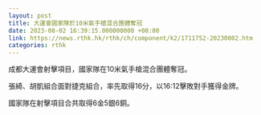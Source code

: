 ```yaml
---
layout: post
title: 大運會國家隊於10米氣手槍混合團體奪冠
date: 2023-08-02 16:39:15.000000000 +08:00
link: https://news.rthk.hk/rthk/ch/component/k2/1711752-20230802.htm
categories: rthk
---
```


成都大運會射擊項目，國家隊在10米氣手槍混合團體奪冠。

張綺、胡凱組合面對捷克組合，率先取得16分，以16:12擊敗對手獲得金牌。

國家隊在射擊項目合共取得6金5銀6銅。
